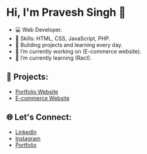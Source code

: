 # Hi, I'm Pravesh Singh 👋

- 💻 Web Developer.
- 🌟 Skills: HTML, CSS, JavaScript, PHP.
- 🚀 Building projects and learning every day.
- 🔭 I’m currently working on (E-commerce website).
- 🌱 I’m currently learning (Ract).
<!--- 🤔 I’m looking for help.-->

## 🌟 Projects:
- [Portfolio Website](https://#.com)
- [E-commerce Website](https://pravesh.lovestoblog.com)

## 🌐 Let's Connect:
- [LinkedIn](https://www.linkedin.com/in/praveshpatel?trk=contact-info)
- [Instagram](https://www.instagram.com/iapravesh?igsh=bTY2cjNoY2N2amc2)
- [Portfolio](https://pravesh.lovestoblog.com)


<!--
**iapravesh/iapravesh** is a ✨ _special_ ✨ repository because its `README.md` (this file) appears on your GitHub profile.

Here are some ideas to get you started:
-->


<!-- 👯 I’m looking to collaborate on ... --> 
<!-- 💬 Ask me about ...
- 📫 How to reach me: ...
- 😄 Pronouns: ...
- ⚡ Fun fact: ...-->

